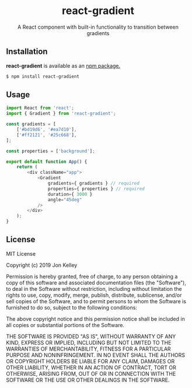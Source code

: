 <h1 align="center">react-gradient</h1>
  
<p align="center">A React component with built-in functionality to transition between gradients</p>

## Installation

<b>react-gradient</b> is available as an [npm package.](link-to-published-npm-page)
```bash
$ npm install react-gradient
```

## Usage

```js
import React from 'react';
import { Gradient } from 'react-gradient';

const gradients = [
	['#bd19d6', '#ea7d10'],
	['#ff2121', '#25c668'],
];

const properties = ['background'];

export default function App() {
	return (
		<div className="app">
			<Gradient
				gradients={ gradients } // required
				properties={ properties } // required
				duration={ 3000 }
				angle="45deg"
			/>
		</div>
	);
}
```

## License

MIT License

Copyright (c) 2019 Jon Kelley

Permission is hereby granted, free of charge, to any person obtaining a copy
of this software and associated documentation files (the "Software"), to deal
in the Software without restriction, including without limitation the rights
to use, copy, modify, merge, publish, distribute, sublicense, and/or sell
copies of the Software, and to permit persons to whom the Software is
furnished to do so, subject to the following conditions:

The above copyright notice and this permission notice shall be included in all
copies or substantial portions of the Software.

THE SOFTWARE IS PROVIDED "AS IS", WITHOUT WARRANTY OF ANY KIND, EXPRESS OR
IMPLIED, INCLUDING BUT NOT LIMITED TO THE WARRANTIES OF MERCHANTABILITY,
FITNESS FOR A PARTICULAR PURPOSE AND NONINFRINGEMENT. IN NO EVENT SHALL THE
AUTHORS OR COPYRIGHT HOLDERS BE LIABLE FOR ANY CLAIM, DAMAGES OR OTHER
LIABILITY, WHETHER IN AN ACTION OF CONTRACT, TORT OR OTHERWISE, ARISING FROM,
OUT OF OR IN CONNECTION WITH THE SOFTWARE OR THE USE OR OTHER DEALINGS IN THE
SOFTWARE.
